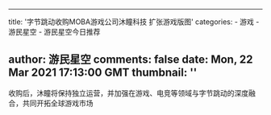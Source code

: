
---
title: '字节跳动收购MOBA游戏公司沐瞳科技 扩张游戏版图'
categories: 
    - 游戏
    - 游民星空
    - 游民星空今日推荐

author: 游民星空
comments: false
date: Mon, 22 Mar 2021 17:13:00 GMT
thumbnail: ''
---

<div>   
收购后，沐瞳将保持独立运营，并加强在游戏、电竞等领域与字节跳动的深度融合，共同开拓全球游戏市场  
</div>
            